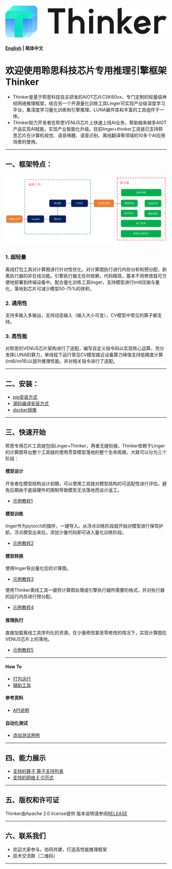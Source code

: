 ![thinker_logo](thinker/docs/images/Thinker_logo.png)

#### [English](./README_EH.md) | 简体中文

# 欢迎使用聆思科技芯片专用推理引擎框架Thinker
* Thinker是基于聆思科技自主研发的AIOT芯片CSK60xx，专门定制的轻量级神经网络推理框架，结合另一个开源量化训练工具Linger可实现产业级深度学习平台，集深度学习量化训练和引擎推理、LUNA器件库和丰富的工具组件于一体。
* Thinker助力开发者在聆思VENUS芯片上快速上线AI业务，帮助越来越多AIOT产品实现AI赋能，实现产业智能化升级。目前linger+thinker工具链已支持聆思芯片在计算机视觉、语音唤醒、语音识别、离线翻译等领域的10多个AI应用场景的使用。
***
## 一、框架特点：
![thinker/docs/images/struct.png](thinker/docs/images/struct-CH.png)
### 1. 超轻量
离线打包工具对计算图进行针对性优化，对计算图执行进行内存分析和预分配，剥离执行器的非在线功能。引擎执行器无任何依赖，代码精简，基本不用修改就可方便地部署到终端设备中。配合量化训练工具linger，支持模型进行Int8压缩与量化，落地到芯片可减少模型50-75%的体积。

### 2. 通用性
支持多输入多输出，支持动态输入（输入大小可变），CV模型中常见的算子都支持。

### 3. 高性能
对聆思的VENUS芯片架构进行了适配，编写自定义指令码以实现核心运算，充分发挥LUNA的算力，单线程下运行常见CV模型接近设备算力峰值支持低精度计算(int8/int16)以提升推理性能。并对相关指令进行了适配。
***

## 二、安装：
- [pip安装方式](./thinker/docs/thinker_environment.md)
- [源码编译安装方式](./thinker/docs/thinker_build.md)
- [docker镜像](./thinker/docs/thinker_build.md)
***
## 三、快速开始
聆思专用芯片工具链包括Linger+Thinker，两者无缝衔接。Thinker依赖于Linger的计算图导出整个工具链的使用贯穿模型落地的整个生命周期，大致可以分为三个阶段：
#### 模型设计
  开发者在模型结构设计初期，可以使用工具链对模型结构的可适配性进行评估，避免后期由于底层硬件的限制导致模型无法落地而设计返工。
* [示例教程1](./thinker/docs/thinker_build.md)
  
#### 模型训练
  linger作为pytorch的插件，一键导入。从浮点训练阶段就开始对模型进行保驾护航，浮点模型出来后，添加少量代码即可进入量化训练阶段。
* [示例教程2](./thinker/docs/thinker_build.md)

#### 模型转换
 使用linger导出量化后的计算图。
* [示例教程3](./thinker/docs/thinker_build.md)
  
使用Thinker离线工具一键将计算图处理成引擎执行器所需要的格式，并对执行器的运行内存进行预分配。

* [示例教程4](./thinker/docs/thinker_build.md)
  
#### 推理执行
  直接加载离线工具序列化的资源。在少量修改甚至零修改的情况下，实现计算图在VENUS芯片上的落地。
* [示例教程5](./thinker/docs/thinker_build.md)
***
#### How To
  * [打包运行](./thinker/docs/thinker_packer.md)
  * [辅助工具](./thinker/docs/thinker_performance.md)
#### 参考资料
  * [API说明](./thinker/docs/thinker_api.md)
#### 自动化测试
  * [添加测试用例](./thinker/docs/thinker_auto_test.md)
***  

## 四、能力展示
* [支持的算子 算子支持列表](./thinker/docs/support_quant_ops.md)
* [支持的网络  E-D范式](./thinker/docs/support_quant_ops.md)  
***  


## 五、版权和许可证
Thinker由Apache 2.0 license提供
版本说明请参阅[RELEASE](./RELEASE.md)
***

## 六、联系我们
* 欢迎大家参与，协同共建，打造高性能推理框架
* 技术交流群（二维码）
***